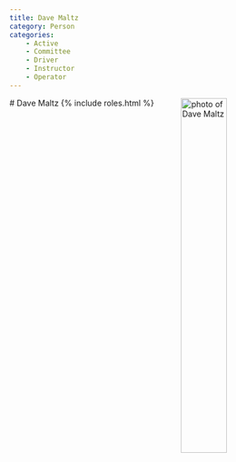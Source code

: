 ```yaml
---
title: Dave Maltz
category: Person
categories:
    - Active
    - Committee
    - Driver
    - Instructor
    - Operator
---
```

<img src="/img/2020-Dave-Maltz.jpeg" align="right" style="width: 40%;" alt="photo of Dave Maltz">
# Dave Maltz
{% include roles.html %}